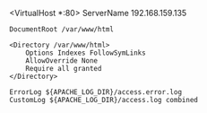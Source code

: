 <VirtualHost *:80>
    ServerName 192.168.159.135

    DocumentRoot /var/www/html

    <Directory /var/www/html>
        Options Indexes FollowSymLinks
        AllowOverride None
        Require all granted
    </Directory>

    ErrorLog ${APACHE_LOG_DIR}/access.error.log
    CustomLog ${APACHE_LOG_DIR}/access.log combined
</VirtualHost>
